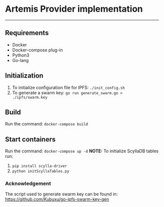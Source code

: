 # Artemis Provider implementation
---
## Requirements
* Docker
* Docker-compose plug-in
* Python3
* Go-lang

## Initialization
1. To initialize configuration file for IPFS: <code>./init_config.sh</code>
2. To generate a swarm key: <code>go run generate_swarm.go > ./ipfs/swarm.key</code>
## Build
Run the command:
<code>docker-compose build</code>

## Start containers
Run the command:
<code>docker-compose up -d</code>
**NOTE:** To initialize ScyllaDB tables run:
1. <code>pip install scylla-driver</code>
2. <code>python initScyllaTables.py</code>

### Acknowledgement
The script used to generate swarm key can be found in: https://github.com/Kubuxu/go-ipfs-swarm-key-gen